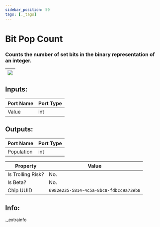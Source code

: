 ```yaml
---
sidebar_position: 59
tags: [._tags]
---
```


# Bit Pop Count


### Counts the number of set bits in the binary representation of an integer.

| ![](https://images-ext-2.discordapp.net/external/MPmIaQzlEPmgGWlgi-WxBBXt0Bjv_zWPkg1y1f_sy3s/https/www.recroomcircuits.com/image/circuit/absolute-value?width=206&height=108) |
|-----|

## Inputs:
| Port Name | Port Type |
|-----------|-----------|
| Value | int |

## Outputs:
| Port Name | Port Type |
|-----------|-----------|
| Population | int | 

| Property  | Value |
|-------------------|-----------|
| Is Trolling Risk? | No. |
| Is Beta? | No. |
| Chip UUID | `6982e235-5814-4c5a-8bc8-fdbcc9a73eb8` |

## Info:
._extrainfo